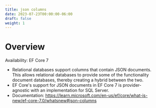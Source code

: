```yaml
---
title: json columns
date: 2023-07-23T00:00:00-06:00
draft: false
weight: 1
---
```


# Overview
<g>Availability: EF Core 7</g>  
- Relational databases support columns that contain JSON documents. This allows relational databases to provide some of the functionality document databases, thereby creating a hybrid between the two.
- EF Core's support for JSON documents in EF Core 7 is provider-agnostic with an implementation for SQL Server.
- Documentation: https://learn.microsoft.com/en-us/ef/core/what-is-new/ef-core-7.0/whatsnew#json-columns

